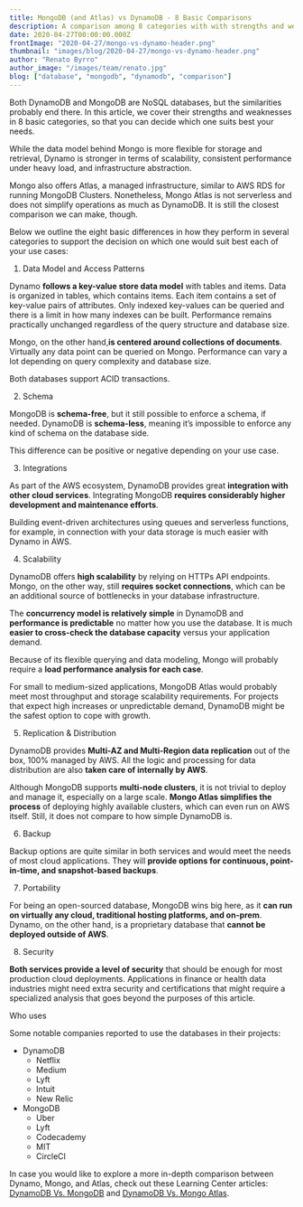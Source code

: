 ```yaml
---
title: MongoDB (and Atlas) vs DynamoDB - 8 Basic Comparisons
description: A comparison among 8 categories with with strengths and weaknesses of Dynamo and Mongo, including Atlas managed Mongo
date: 2020-04-27T00:00:00.000Z
frontImage: "2020-04-27/mongo-vs-dynamo-header.png"
thumbnail: "images/blog/2020-04-27/mongo-vs-dynamo-header.png"
author: "Renato Byrro"
author_image: "/images/team/renato.jpg"
blog: ["database", "mongodb", "dynamodb", "comparison"]
---
```


Both DynamoDB and MongoDB are NoSQL databases, but the similarities probably end there. In this article, we cover their strengths and weaknesses in 8 basic categories, so that you can decide which one suits best your needs.

While the data model behind Mongo is more flexible for storage and retrieval, Dynamo is stronger in terms of scalability, consistent performance under heavy load, and infrastructure abstraction.

Mongo also offers Atlas, a managed infrastructure, similar to AWS RDS for running MongoDB Clusters. Nonetheless, Mongo Atlas is not serverless and does not simplify operations as much as DynamoDB. It is still the closest comparison we can make, though.

Below we outline the eight basic differences in how they perform in several categories to support the decision on which one would suit best each of your use cases:


1) Data Model and Access Patterns

Dynamo **follows a key-value store data model** with tables and items. Data is organized in tables, which contains items. Each item contains a set of key-value pairs of attributes. Only indexed key-values can be queried and there is a limit in how many indexes can be built. Performance remains practically unchanged regardless of the query structure and database size.

Mongo, on the other hand,**is centered around collections of documents**. Virtually any data point can be queried on Mongo. Performance can vary a lot depending on query complexity and database size.

Both databases support ACID transactions.


2) Schema

MongoDB is **schema-free**, but it still possible to enforce a schema, if needed. DynamoDB is **schema-less**, meaning it’s impossible to enforce any kind of schema on the database side.

This difference can be positive or negative depending on your use case.


3) Integrations

As part of the AWS ecosystem, DynamoDB provides great **integration with other cloud services**. Integrating MongoDB **requires considerably higher development and maintenance efforts**.

Building event-driven architectures using queues and serverless functions, for example, in connection with your data storage is much easier with Dynamo in AWS.


4) Scalability

DynamoDB offers **high scalability** by relying on HTTPs API endpoints. Mongo, on the other way, still **requires socket connections**, which can be an additional source of bottlenecks in your database infrastructure.

The **concurrency model is relatively simple** in DynamoDB and **performance is predictable** no matter how you use the database. It is much **easier to cross-check the database capacity** versus your application demand.

Because of its flexible querying and data modeling, Mongo will probably require a **load performance analysis for each case**.

For small to medium-sized applications, MongoDB Atlas would probably meet most throughput and storage scalability requirements. For projects that expect high increases or unpredictable demand, DynamoDB might be the safest option to cope with growth.


5) Replication & Distribution

DynamoDB provides **Multi-AZ and Multi-Region data replication** out of the box, 100% managed by AWS. All the logic and processing for data distribution are also **taken care of internally by AWS**.

Although MongoDB supports **multi-node clusters**, it is not trivial to deploy and manage it, especially on a large scale. **Mongo Atlas simplifies the process** of deploying highly available clusters, which can even run on AWS itself. Still, it does not compare to how simple DynamoDB is.


6) Backup

Backup options are quite similar in both services and would meet the needs of most cloud applications. They will **provide options for continuous, point-in-time, and snapshot-based backups**.


7) Portability

For being an open-sourced database, MongoDB wins big here, as it **can run on virtually any cloud, traditional hosting platforms, and on-prem**. Dynamo, on the other hand, is a proprietary database that **cannot be deployed outside of AWS**.


8) Security

**Both services provide a level of security** that should be enough for most production cloud deployments. Applications in finance or health data industries might need extra security and certifications that might require a specialized analysis that goes beyond the purposes of this article.


Who uses

Some notable companies reported to use the databases in their projects:

*   DynamoDB
    *   Netflix
    *   Medium
    *   Lyft
    *   Intuit
    *   New Relic
*   MongoDB
    *   Uber
    *   Lyft
    *   Codecademy
    *   MIT
    *   CircleCI

In case you would like to explore a more in-depth comparison between Dynamo, Mongo, and Atlas, check out these Learning Center articles: [DynamoDB Vs. MongoDB](https://dashbird.io/knowledge-base/dynamodb/dynamodb-vs-mongodb/) and [DynamoDB Vs. Mongo Atlas](https://dashbird.io/knowledge-base/dynamodb/dynamodb-vs-mongo-atlas/).
